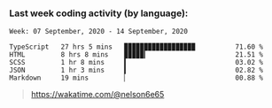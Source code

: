 ### Last week coding activity (by language):

<!--START_SECTION:waka-->
```text
Week: 07 September, 2020 - 14 September, 2020

TypeScript   27 hrs 5 mins   ▉▉▉▉▉▉▉▉▉▉▉▉▉▉▉▉▉▉          71.60 % 
HTML         8 hrs 8 mins    ▉▉▉▉▉▎                      21.51 % 
SCSS         1 hr 8 mins     ▍                           03.02 % 
JSON         1 hr 3 mins     ▍                           02.82 % 
Markdown     19 mins         ▏                           00.88 % 
```
<!--END_SECTION:waka-->

> https://wakatime.com/@nelson6e65
